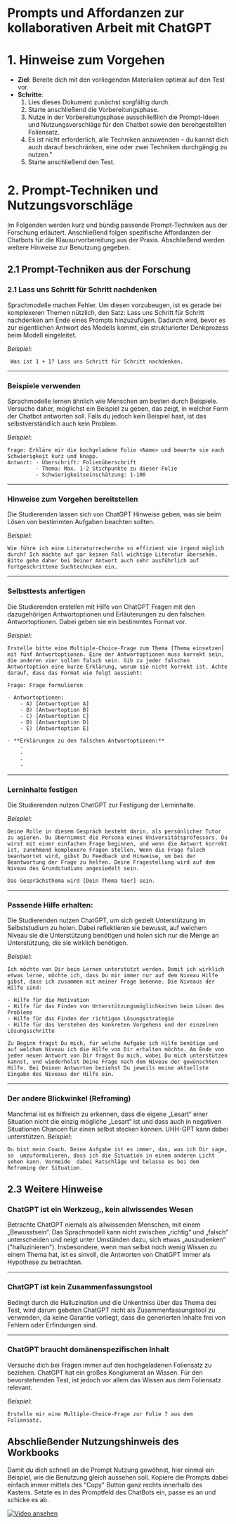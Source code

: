 # Prompts und Affordanzen zur kollaborativen Arbeit mit ChatGPT

# 1. Hinweise zum Vorgehen

- **Ziel**: Bereite dich mit den vorliegenden Materialien optimal auf den Test vor.
- **Schritte**:
  1. Lies dieses Dokument zunächst sorgfältig durch.
  2. Starte anschließend die Vorbereitungsphase.
  3. Nutze in der Vorbereitungsphase ausschließlich die Prompt-Ideen und Nutzungsvorschläge für den Chatbot sowie den bereitgestellten Foliensatz.
  4. Es ist nicht erforderlich, alle Techniken anzuwenden – du kannst dich auch darauf beschränken, eine oder zwei Techniken durchgängig zu nutzen."
  5. Starte anschließend den Test.

# 2. Prompt-Techniken und Nutzungsvorschläge

Im Folgenden werden kurz und bündig passende Prompt-Techniken aus der Forschung erläutert. Anschließend folgen spezifische Affordanzen der Chatbots für die Klausurvorbereitung aus der Praxis. Abschließend werden weitere Hinweise zur Benutzung gegeben.

## 2.1 Prompt-Techniken aus der Forschung


### 2.1 Lass uns Schritt für Schritt nachdenken
 Sprachmodelle machen Fehler. Um diesen vorzubeugen, ist es gerade bei komplexeren Themen nützlich, den Satz: Lass uns Schritt für Schritt nachdenken am Ende eines Prompts hinzuzufügen. Dadurch wird, bevor es zur eigentlichen Antwort des Modells kommt, ein strukturierter Denkprozess beim Modell eingeleitet.

*Beispiel*:
```text
 Was ist 1 + 1? Lass uns Schritt für Schritt nachdenken.
```

---

### Beispiele verwenden

Sprachmodelle lernen ähnlich wie Menschen am besten durch Beispiele. Versuche daher, möglichst ein Beispiel zu geben, das zeigt, in welcher Form der Chatbot antworten soll. Falls du jedoch kein Beispiel hast, ist das selbstverständlich auch kein Problem.

*Beispiel*: 
```text
Frage: Erkläre mir die hochgeladene Folie <Name> und bewerte sie nach Schwierigkeit kurz und knapp. 
Antwort: - Überschrift: Folienüberschrift
         - Thema: Max. 1-2 Stichpunkte zu dieser Folie
         - Schwierigkeitseinschätzung: 1-100
```
---

### Hinweise zum Vorgehen bereitstellen

Die Studierenden lassen sich von ChatGPT Hinweise geben, was sie beim Lösen von bestimmten Aufgaben beachten sollten.

*Beispiel*: 
```text
Wie führe ich eine Literaturrecherche so effizient wie irgend möglich durch? Ich möchte auf gar keinen Fall wichtige Literatur übersehen. Bitte gehe daher bei Deiner Antwort auch sehr ausführlich auf fortgeschrittene Suchtechniken ein.
```
---
### Selbsttests anfertigen

Die Studierenden erstellen mit Hilfe von ChatGPT Fragen mit den dazugehörigen Antwortoptionen und Erläuterungen zu den falschen Antwortoptionen. Dabei geben sie ein bestimmtes Format vor.

*Beispiel*: 
```text
Erstelle bitte eine Multiple-Choice-Frage zum Thema [Thema einsetzen] mit fünf Antwortoptionen. Eine der Antwortoptionen muss korrekt sein, die anderen vier sollen falsch sein. Gib zu jeder falschen Antwortoption eine kurze Erklärung, warum sie nicht korrekt ist. Achte darauf, dass das Format wie folgt aussieht:

Frage: Frage formulieren

- Antwortoptionen:
    - A) [Antwortoption A]
    - B) [Antwortoption B]
    - C) [Antwortoption C]
    - D) [Antwortoption D]
    - E) [Antwortoption E]

- **Erklärungen zu den falschen Antwortoptionen:**
    - 
    -
    -
    -
```
---

### Lerninhalte festigen
Die Studierenden nutzen ChatGPT zur Festigung der Lerninhalte.

*Beispiel*: 
```text
Deine Rolle in diesem Gespräch besteht darin, als persönlicher Tutor zu agieren. Du übernimmst die Persona eines Universitätsprofessors. Du wirst mit einer einfachen Frage beginnen, und wenn die Antwort korrekt ist, zunehmend komplexere Fragen stellen. Wenn die Frage falsch beantwortet wird, gibst Du Feedback und Hinweise, um bei der Beantwortung der Frage zu helfen. Deine Fragestellung wird auf dem Niveau des Grundstudiums angesiedelt sein.

Das Gesprächsthema wird [Dein Thema hier] sein.
```
---
### Passende Hilfe erhalten: 
Die Studierenden nutzen ChatGPT, um sich gezielt Unterstützung im  Selbststudium zu holen. Dabei reflektieren sie bewusst, auf welchem Niveau sie die  Unterstützung benötigen und holen sich nur die Menge an Unterstützung, die sie  wirklich benötigen.

*Beispiel*: 
```text
Ich möchte von Dir beim Lernen unterstützt werden. Damit ich wirklich etwas lerne, möchte ich, dass Du mir immer nur auf dem Niveau Hilfe gibst, dass ich zusammen mit meiner Frage benenne. Die Niveaus der Hilfe sind: 

- Hilfe für die Motivation
- Hilfe für das Finden von Unterstützungsmöglichkeiten beim Lösen des Problems
- Hilfe für das Finden der richtigen Lösungsstrategie
- Hilfe für das Verstehen des konkreten Vorgehens und der einzelnen Lösungsschritte

Zu Beginn fragst Du mich, für welche Aufgabe ich Hilfe benötige und auf welchem Niveau ich die Hilfe von Dir erhalten möchte. Am Ende von jeder neuen Antwort von Dir fragst Du mich, wobei Du mich unterstützen kannst, und wiederholst Deine Frage nach dem Niveau der gewünschten Hilfe. Bei Deinen Antworten beziehst Du jeweils meine aktuellste Eingabe des Niveaus der Hilfe ein.
```
---
### Der andere Blickwinkel (Reframing) 

Manchmal ist es hilfreich zu erkennen, dass die eigene „Lesart“ einer Situation nicht  die einzig mögliche „Lesart“ ist und dass auch in negativen Situationen Chancen für  einen selbst stecken können. UHH-GPT kann dabei unterstützen.
*Beispiel*: 
```text
Du bist mein Coach. Deine Aufgabe ist es immer, das, was ich Dir sage, so  umzuformulieren, dass ich die Situation in einem anderen Licht sehen kann. Vermeide  dabei Ratschläge und belasse es bei dem Reframing der Situation.
```

## 2.3 Weitere Hinweise

### ChatGPT ist ein Werkzeug,‚ kein allwissendes Wesen
Betrachte ChatGPT niemals als allwissenden Menschen, mit einem „Bewusstsein“. Das Sprachmodell kann nicht zwischen „richtig“ und „falsch“ unterscheiden und neigt unter Umständen dazu, sich etwas „auszudenken“ ("halluzinieren"). Insbesondere, wenn man selbst noch wenig Wissen zu einem Thema hat, ist es sinvoll, die Antworten von ChatGPT immer als Hypothese zu betrachten.

---

### ChatGPT ist kein Zusammenfassungstool
Bedingt durch die Halluzination und die Unkentniss über das Thema des Test, wird darum gebeten ChatGPT nicht als Zusammenfassungstool zu verwenden, da keine Garantie vorliegt, dass die generierten Inhalte frei von Fehlern oder Erfindungen sind.

---

### ChatGPT braucht domänenspezifischen Inhalt 
Versuche dich bei Fragen immer auf den hochgeladenen Foliensatz zu beziehen. ChatGPT hat ein großes Konglumerat an Wissen. Für den bevorstehenden Test, ist jedoch vor allem das Wissen aus dem Foliensatz relevant.

*Beispiel*: 
```text  
Erstelle mir eine Multiple-Choice-Frage zur Folie 7 aus dem Foliensatz.
```

## Abschließender Nutzungshinweis des Workbooks
Damit du dich schnell an die Prompt Nutzung gewöhnst, hier einmal ein Beispiel, wie die Benutzung gleich aussehen soll. Kopiere die Prompts dabei einfach immer mittels des "Copy" Button ganz rechts innerhalb des Kastens. Setzte es in des Promptfeld des ChatBots ein, passe es an und schicke es ab.

[![Video ansehen](https://img.youtube.com/vi/z_QMHP12ocI/0.jpg)](https://youtu.be/z_QMHP12ocI)


